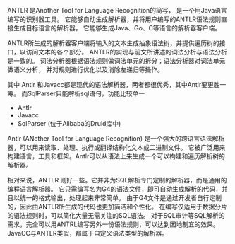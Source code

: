ANTLR 是Another Tool for Language Recognition的简写，
是一个用Java语言编写的识别器工具。
它能够自动生成解析器，并将用户编写的ANTLR语法规则直接生成目标语言的解析器，
它能够生成Java、Go、C等语言的解析器客户端。

ANTLR所生成的解析器客户端将输入的文本生成抽象语法树，并提供遍历树的接口，以访问文本的各个部分。
ANTLR的实现与前文所讲述的词法分析与语法分析是一致的。
词法分析器根据语法规则做词法单元的拆分；语法分析器对词法单元做语义分析，
并对规则进行优化以及消除左递归等操作。


其中 Antlr 和Javacc都是现代的语法解析器，两者都很优秀，其中Antlr要更胜一筹。
而SqlParser只能解析sql语句，功能比较单一
- Antlr
- Javacc
- SqlParser (位于Alibaba的Druid库中)

Antlr (ANother Tool for Language Recognition) 是一个强大的跨语言语法解析器，可以用来读取、处理、执行或翻译结构化文本或二进制文件。
它被广泛用来构建语言，工具和框架。Antlr可以从语法上来生成一个可以构建和遍历解析树的解析器。

相对来说，ANTLR 则好一些。它并非为SQL解析专门定制的解析器，而是通用的编程语言解析器。
它只需编写名为G4的语法文件，即可自动生成解析的代码，并且以统一的格式输出，处理起来非常简单。
由于G4文件是通过开发者自行定制的，因此由ANTLR所生成的代码也更加简洁和个性化。
在编写仅适用于数据分片的语法规则时，可以简化大量无需关注的SQL语法。
对于SQL审计等SQL解析的需求，完全可以用ANTRL编写另外一份语法规则，可以达到因地制宜的效果。
JavaCC与ANTLR类似，都属于自定义语法类型的解析器。